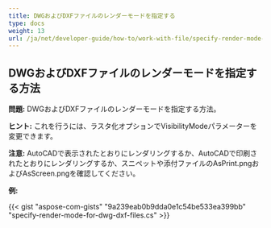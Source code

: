 ```yaml
---
title: DWGおよびDXFファイルのレンダーモードを指定する
type: docs
weight: 13
url: /ja/net/developer-guide/how-to/work-with-file/specify-render-mode-for-dwg-dxf-files/
---
```



## **DWGおよびDXFファイルのレンダーモードを指定する方法**

**問題:** DWGおよびDXFファイルのレンダーモードを指定する方法。

**ヒント:** これを行うには、ラスタ化オプションでVisibilityModeパラメーターを変更できます。

**注意:** AutoCADで表示されたとおりにレンダリングするか、AutoCADで印刷されたとおりにレンダリングするか、スニペットや添付ファイルのAsPrint.pngおよびAsScreen.pngを確認してください。

**例:**

{{< gist "aspose-com-gists" "9a239eab0b9dda0e1c54be533ea399bb" "specify-render-mode-for-dwg-dxf-files.cs" >}}
